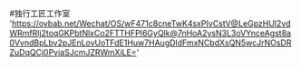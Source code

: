 #独行工匠工作室  
'https://oybab.net/Wechat/OS/wF471c8cneTwK4sxPIvCstV@LeGpzHUI2vdWRmfRlj2toqGKPbtNlxCo2FTTHFPI6GyQlk@7nHoA2ysN3L3oVYnceAgst8a0VvndBpLbv2pJEnLovUoTFdE1Huw7HAugDldFmxNCbdXsQN5wcJrNOsDRZuDqQCj0PyiaSJcmJZRWmXiLE='


[](http://oybab.net/www/index.html)